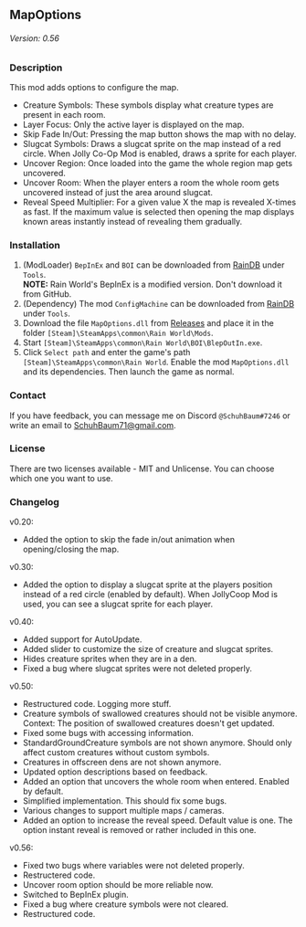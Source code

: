 ## MapOptions
###### Version: 0.56

### Description
This mod adds options to configure the map.  
- Creature Symbols: These symbols display what creature types are present in each room.
- Layer Focus: Only the active layer is displayed on the map.
- Skip Fade In/Out: Pressing the map button shows the map with no delay.
- Slugcat Symbols: Draws a slugcat sprite on the map instead of a red circle. When Jolly Co-Op Mod is enabled, draws a sprite for each player.
- Uncover Region: Once loaded into the game the whole region map gets uncovered.
- Uncover Room: When the player enters a room the whole room gets uncovered instead of just the area around slugcat.
- Reveal Speed Multiplier: For a given value X the map is revealed X-times as fast. If the maximum value is selected then opening the map displays known areas instantly instead of revealing them gradually.

### Installation
1. (ModLoader) `BepInEx` and `BOI` can be downloaded from [RainDB](https://www.raindb.net/) under `Tools`.  
  **NOTE:** Rain World's BepInEx is a modified version. Don't download it from GitHub.  
2. (Dependency) The mod `ConfigMachine` can be downloaded from [RainDB](https://www.raindb.net/) under `Tools`.
3. Download the file  `MapOptions.dll` from [Releases](https://github.com/SchuhBaum/MapOptions/releases) and place it in the folder `[Steam]\SteamApps\common\Rain World\Mods`.  
4. Start `[Steam]\SteamApps\common\Rain World\BOI\BlepOutIn.exe`.  
5. Click `Select path` and enter the game's path `[Steam]\SteamApps\common\Rain World`. Enable the mod `MapOptions.dll` and its dependencies. Then launch the game as normal. 

### Contact
If you have feedback, you can message me on Discord `@SchuhBaum#7246` or write an email to SchuhBaum71@gmail.com.  

### License  
There are two licenses available - MIT and Unlicense. You can choose which one you want to use.

### Changelog
v0.20:
- Added the option to skip the fade in/out animation when opening/closing the map.

v0.30:
- Added the option to display a slugcat sprite at the players position instead of a red circle (enabled by default). When JollyCoop Mod is used, you can see a slugcat sprite for each player.

v0.40:
- Added support for AutoUpdate.
- Added slider to customize the size of creature and slugcat sprites.
- Hides creature sprites when they are in a den.
- Fixed a bug where slugcat sprites were not deleted properly.

v0.50:
- Restructured code. Logging more stuff.
- Creature symbols of swallowed creatures should not be visible anymore. Context: The position of swallowed creatures doesn't get updated.
- Fixed some bugs with accessing information.
- StandardGroundCreature symbols are not shown anymore. Should only affect custom creatures without custom symbols.
- Creatures in offscreen dens are not shown anymore.
- Updated option descriptions based on feedback.
- Added an option that uncovers the whole room when entered. Enabled by default.
- Simplified implementation. This should fix some bugs.
- Various changes to support multiple maps / cameras.
- Added an option to increase the reveal speed. Default value is one. The option instant reveal is removed or rather included in this one.

v0.56:
- Fixed two bugs where variables were not deleted properly.
- Restructered code.
- Uncover room option should be more reliable now.
- Switched to BepInEx plugin.
- Fixed a bug where creature symbols were not cleared.
- Restructured code.
